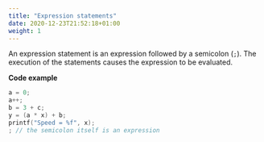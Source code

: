 ```yaml
---
title: "Expression statements"
date: 2020-12-23T21:52:18+01:00
weight: 1
---
```


An expression statement is an expression followed by a semicolon (`;`). The execution of the statements causes the expression to be evaluated.

**Code example**

```c
a = 0;
a++;
b = 3 + c;
y = (a * x) + b;
printf("Speed = %f", x);
; // the semicolon itself is an expression
```
